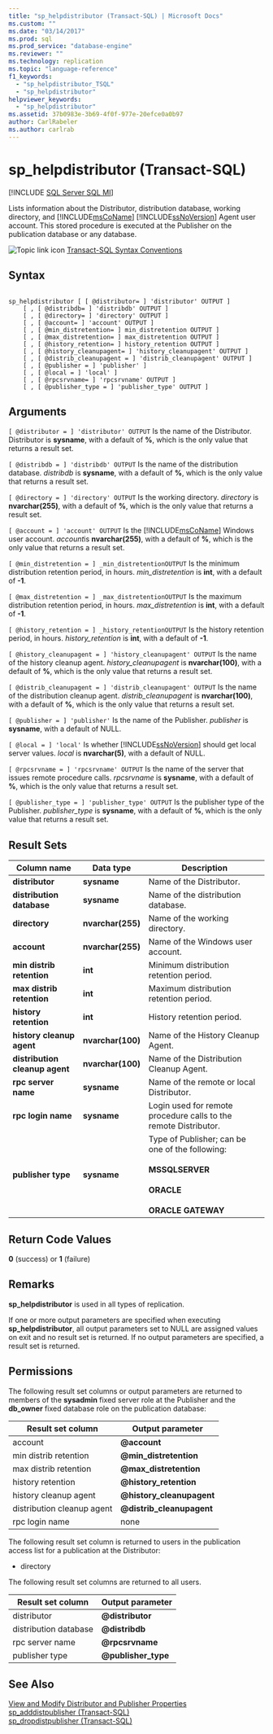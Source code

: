 ```yaml
---
title: "sp_helpdistributor (Transact-SQL) | Microsoft Docs"
ms.custom: ""
ms.date: "03/14/2017"
ms.prod: sql
ms.prod_service: "database-engine"
ms.reviewer: ""
ms.technology: replication
ms.topic: "language-reference"
f1_keywords: 
  - "sp_helpdistributor_TSQL"
  - "sp_helpdistributor"
helpviewer_keywords: 
  - "sp_helpdistributor"
ms.assetid: 37b0983e-3b69-4f0f-977e-20efce0a0b97
author: CarlRabeler
ms.author: carlrab
---
```

# sp_helpdistributor (Transact-SQL)
[!INCLUDE [SQL Server SQL MI](../../includes/applies-to-version/sql-asdbmi.md)]

  Lists information about the Distributor, distribution database, working directory, and [!INCLUDE[msCoName](../../includes/msconame-md.md)] [!INCLUDE[ssNoVersion](../../includes/ssnoversion-md.md)] Agent user account. This stored procedure is executed at the Publisher on the publication database or any database.  
  
 ![Topic link icon](../../database-engine/configure-windows/media/topic-link.gif "Topic link icon") [Transact-SQL Syntax Conventions](../../t-sql/language-elements/transact-sql-syntax-conventions-transact-sql.md)  
  
## Syntax  
  
```  
  
sp_helpdistributor [ [ @distributor= ] 'distributor' OUTPUT ]  
    [ , [ @distribdb= ] 'distribdb' OUTPUT ]  
    [ , [ @directory= ] 'directory' OUTPUT ]  
    [ , [ @account= ] 'account' OUTPUT ]  
    [ , [ @min_distretention= ] min_distretention OUTPUT ]  
    [ , [ @max_distretention= ] max_distretention OUTPUT ]  
    [ , [ @history_retention= ] history_retention OUTPUT ]  
    [ , [ @history_cleanupagent= ] 'history_cleanupagent' OUTPUT ]  
    [ , [ @distrib_cleanupagent = ] 'distrib_cleanupagent' OUTPUT ]  
    [ , [ @publisher = ] 'publisher' ]   
    [ , [ @local = ] 'local' ]  
    [ , [ @rpcsrvname= ] 'rpcsrvname' OUTPUT ]  
    [ , [ @publisher_type = ] 'publisher_type' OUTPUT ]  
```  
  
## Arguments  
`[ @distributor = ] 'distributor' OUTPUT`
 Is the name of the Distributor. Distributor is **sysname**, with a default of **%**, which is the only value that returns a result set.  
  
`[ @distribdb = ] 'distribdb' OUTPUT`
 Is the name of the distribution database. *distribdb* is **sysname**, with a default of **%**, which is the only value that returns a result set.  
  
`[ @directory = ] 'directory' OUTPUT`
 Is the working directory. *directory* is **nvarchar(255)**, with a default of **%**, which is the only value that returns a result set.  
  
`[ @account = ] 'account' OUTPUT`
 Is the [!INCLUDE[msCoName](../../includes/msconame-md.md)] Windows user account. *account*is **nvarchar(255)**, with a default of **%**, which is the only value that returns a result set.  
  
`[ @min_distretention = ] _min_distretentionOUTPUT`
 Is the minimum distribution retention period, in hours. *min_distretention* is **int**, with a default of **-1**.  
  
`[ @max_distretention = ] _max_distretentionOUTPUT`
 Is the maximum distribution retention period, in hours. *max_distretention* is **int**, with a default of **-1**.  
  
`[ @history_retention = ] _history_retentionOUTPUT`
 Is the history retention period, in hours. *history_retention* is **int**, with a default of **-1**.  
  
`[ @history_cleanupagent = ] 'history_cleanupagent' OUTPUT`
 Is the name of the history cleanup agent. *history_cleanupagent* is **nvarchar(100)**, with a default of **%**, which is the only value that returns a result set.  
  
`[ @distrib_cleanupagent = ] 'distrib_cleanupagent' OUTPUT`
 Is the name of the distribution cleanup agent. *distrib_cleanupagent* is **nvarchar(100)**, with a default of **%**, which is the only value that returns a result set.  
  
`[ @publisher = ] 'publisher'`
 Is the name of the Publisher. *publisher* is **sysname**, with a default of NULL.  
  
`[ @local = ] 'local'`
 Is whether [!INCLUDE[ssNoVersion](../../includes/ssnoversion-md.md)] should get local server values. *local* is **nvarchar(5)**, with a default of NULL.  
  
`[ @rpcsrvname = ] 'rpcsrvname' OUTPUT`
 Is the name of the server that issues remote procedure calls. *rpcsrvname* is **sysname**, with a default of **%**, which is the only value that returns a result set.  
  
`[ @publisher_type = ] 'publisher_type' OUTPUT`
 Is the publisher type of the Publisher. *publisher_type* is **sysname**, with a default of **%**, which is the only value that returns a result set.  
  
## Result Sets  
  
|Column name|Data type|Description|  
|-----------------|---------------|-----------------|  
|**distributor**|**sysname**|Name of the Distributor.|  
|**distribution database**|**sysname**|Name of the distribution database.|  
|**directory**|**nvarchar(255)**|Name of the working directory.|  
|**account**|**nvarchar(255)**|Name of the Windows user account.|  
|**min distrib retention**|**int**|Minimum distribution retention period.|  
|**max distrib retention**|**int**|Maximum distribution retention period.|  
|**history retention**|**int**|History retention period.|  
|**history cleanup agent**|**nvarchar(100)**|Name of the History Cleanup Agent.|  
|**distribution cleanup agent**|**nvarchar(100)**|Name of the Distribution Cleanup Agent.|  
|**rpc server name**|**sysname**|Name of the remote or local Distributor.|  
|**rpc login name**|**sysname**|Login used for remote procedure calls to the remote Distributor.|  
|**publisher type**|**sysname**|Type of Publisher; can be one of the following:<br /><br /> **MSSQLSERVER**<br /><br /> **ORACLE**<br /><br /> **ORACLE GATEWAY**|  
  
## Return Code Values  
 **0** (success) or **1** (failure)  
  
## Remarks  
 **sp_helpdistributor** is used in all types of replication.  
  
 If one or more output parameters are specified when executing **sp_helpdistributor**, all output parameters set to NULL are assigned values on exit and no result set is returned. If no output parameters are specified, a result set is returned.  
  
## Permissions  
 The following result set columns or output parameters are returned to members of the **sysadmin** fixed server role at the Publisher and the **db_owner** fixed database role on the publication database:  
  
|Result set column|Output parameter|  
|-----------------------|----------------------|  
|account|**\@account**|  
|min distrib retention|**\@min_distretention**|  
|max distrib retention|**\@max_distretention**|  
|history retention|**\@history_retention**|  
|history cleanup agent|**\@history_cleanupagent**|  
|distribution cleanup agent|**\@distrib_cleanupagent**|  
|rpc login name|none|  
  
 The following result set column is returned to users in the publication access list for a publication at the Distributor:  
  
-   directory  
  
 The following result set columns are returned to all users.  
  
|Result set column|Output parameter|  
|-----------------------|----------------------|  
|distributor|**\@distributor**|  
|distribution database|**\@distribdb**|  
|rpc server name|**\@rpcsrvname**|  
|publisher type|**\@publisher_type**|  
  
## See Also  
 [View and Modify Distributor and Publisher Properties](../../relational-databases/replication/view-and-modify-distributor-and-publisher-properties.md)   
 [sp_adddistpublisher &#40;Transact-SQL&#41;](../../relational-databases/system-stored-procedures/sp-adddistpublisher-transact-sql.md)   
 [sp_dropdistpublisher &#40;Transact-SQL&#41;](../../relational-databases/system-stored-procedures/sp-dropdistpublisher-transact-sql.md)  
  
  
